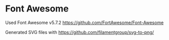 # Font Awesome
Used Font Awesome v5.7.2
https://github.com/FortAwesome/Font-Awesome

Generated SVG files with 
https://github.com/filamentgroup/svg-to-png/